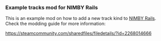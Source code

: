 ### Example tracks mod for NIMBY Rails

This is an example mod on how to add a new track kind to [NIMBY Rails](https://store.steampowered.com/app/1134710/NIMBY_Rails/). Check the modding guide for more information:

https://steamcommunity.com/sharedfiles/filedetails/?id=2268014666
